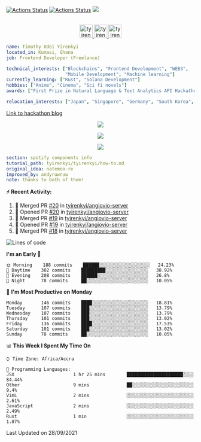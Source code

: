 [![Actions Status](https://github.com/tyirenkyi/tyirenkyi/workflows/wakatime-stats/badge.svg)](https://github.com/tyirenkyi/tyirenkyi/actions)
[![Actions Status](https://github.com/tyirenkyi/tyirenkyi/workflows/update-gh-activity/badge.svg)](https://github.com/tyirenkyi/tyirenkyi/actions)
![](https://visitor-badge.glitch.me/badge?page_id=tyirenkyi.tyirenkyi)

<p align="center">
<br/>
<a href="https://twitter.com/darthapplejewce">
  <img alt="tyirenkyi | Twitter" width="35px" src="https://image.flaticon.com/icons/svg/2111/2111703.svg" />
</a>
<a href="https://www.linkedin.com/in/timothy-yirenkyi-b45b9b137/">
  <img alt="tyirenkyi's LinkdeIN" width="35px" src="https://image.flaticon.com/icons/svg/2111/2111465.svg" />
</a
<a href="https://open.spotify.com/user/6jyx0hj1911n2xd4rm3vwm8j9?si=f0e62187bc474bdf">
  <img alt="tyirenkyi's Spotify" width="35px" src="https://image.flaticon.com/icons/svg/2111/2111627.svg" />
</a>
</p>

```yaml
name: Timothy Odei Yirenkyi
located_in: Kumasi, Ghana
job: Frontend Developer (Freelance)

technical_interests: ["Blockchains", "Frontend Development", "WEB3", 
                      "Mobile Development", "Machine learning"]
currently_learning: ["Rust", "Solana Development"]
hobbies: ["Anime", "Cinema", "Sci fi novels"]
awards: ["First Prize in Natural Language & Text Analytics API Hackathon"]

relocation_interests: ["Japan", "Singapore", "Germany", "South Korea", "UK"]
```

<a href="https://www.expert.ai/blog/the-story-behind-hackathon-winning-peer-reviewers-app">Link to hackathon blog</a>

<p align="center">
  <img alig src="https://github-profile-trophy.vercel.app/?username=tyirenkyi&column=6&rank=SSS,SS,S,AAA,AA,A,B,C" />
</p>


<p align="center">
  <a href="https://tyirenkyi.vercel.app/api/now-playing?open">
    <!-- Music bars move to the beat and are colored based on the track's happiness, danceability and energy! -->
    <img src="https://tyirenkyi.vercel.app/api/now-playing">
  </a>
</p>

<p align="center">
  <img src="https://tyirenkyi.vercel.app/api/top-played">
</p>
 
```yaml
section: spotify components info
tutorial_path: tyirenkyi/tyirenkyi/how-to.md
original_idea: natemoo-re
improved_by: andyruwruw
note: thanks to both of them!
```


**:zap: Recent Activity:**

<!--START_SECTION:activity-->
1. 🎉 Merged PR [#20](https://github.com/tyirenkyi/angiovio-server/pull/20) in [tyirenkyi/angiovio-server](https://github.com/tyirenkyi/angiovio-server)
2. 💪 Opened PR [#20](https://github.com/tyirenkyi/angiovio-server/pull/20) in [tyirenkyi/angiovio-server](https://github.com/tyirenkyi/angiovio-server)
3. 🎉 Merged PR [#19](https://github.com/tyirenkyi/angiovio-server/pull/19) in [tyirenkyi/angiovio-server](https://github.com/tyirenkyi/angiovio-server)
4. 💪 Opened PR [#19](https://github.com/tyirenkyi/angiovio-server/pull/19) in [tyirenkyi/angiovio-server](https://github.com/tyirenkyi/angiovio-server)
5. 🎉 Merged PR [#18](https://github.com/tyirenkyi/angiovio-server/pull/18) in [tyirenkyi/angiovio-server](https://github.com/tyirenkyi/angiovio-server)
<!--END_SECTION:activity-->

<!--START_SECTION:waka-->
![Lines of code](https://img.shields.io/badge/From%20Hello%20World%20I%27ve%20Written-7.4%20million%20lines%20of%20code-blue)

**I'm an Early 🐤** 

```text
🌞 Morning    188 commits    ██████░░░░░░░░░░░░░░░░░░░   24.23% 
🌆 Daytime    302 commits    █████████░░░░░░░░░░░░░░░░   38.92% 
🌃 Evening    208 commits    ██████░░░░░░░░░░░░░░░░░░░   26.8% 
🌙 Night      78 commits     ██░░░░░░░░░░░░░░░░░░░░░░░   10.05%

```
📅 **I'm Most Productive on Monday** 

```text
Monday       146 commits    ████░░░░░░░░░░░░░░░░░░░░░   18.81% 
Tuesday      107 commits    ███░░░░░░░░░░░░░░░░░░░░░░   13.79% 
Wednesday    107 commits    ███░░░░░░░░░░░░░░░░░░░░░░   13.79% 
Thursday     101 commits    ███░░░░░░░░░░░░░░░░░░░░░░   13.02% 
Friday       136 commits    ████░░░░░░░░░░░░░░░░░░░░░   17.53% 
Saturday     101 commits    ███░░░░░░░░░░░░░░░░░░░░░░   13.02% 
Sunday       78 commits     ██░░░░░░░░░░░░░░░░░░░░░░░   10.05%

```


📊 **This Week I Spent My Time On** 

```text
⌚︎ Time Zone: Africa/Accra

💬 Programming Languages: 
JSX                      1 hr 25 mins        █████████████████████░░░░   84.44% 
Other                    9 mins              ██░░░░░░░░░░░░░░░░░░░░░░░   9.4% 
VimL                     2 mins              ░░░░░░░░░░░░░░░░░░░░░░░░░   2.61% 
JavaScript               2 mins              ░░░░░░░░░░░░░░░░░░░░░░░░░   2.49% 
Rust                     1 min               ░░░░░░░░░░░░░░░░░░░░░░░░░   1.07%

```


 Last Updated on 28/09/2021
<!--END_SECTION:waka-->

